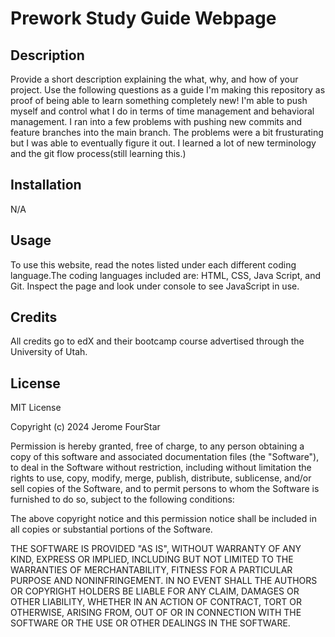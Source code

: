   # Prework Study Guide Webpage

## Description

Provide a short description explaining the what, why, and how of your project. Use the following questions as a guide 
I'm making this repository as proof of being able to learn something completely new! I'm able to push myself and control what I do in terms of time management and behavioral management. I ran into a few problems with pushing new commits and feature branches into the main branch. The problems were a bit frusturating but I was able to eventually figure it out. I learned a lot of new terminology and the git flow process(still learning this.)

## Installation

N/A

## Usage

To use this website, read the notes listed under each different coding language.The coding languages included are: HTML, CSS, Java Script, and Git. Inspect the page and look under console to see JavaScript in use.

## Credits

All credits go to edX and their bootcamp course advertised through the University of Utah.

## License

MIT License

Copyright (c) 2024 Jerome FourStar

Permission is hereby granted, free of charge, to any person obtaining a copy
of this software and associated documentation files (the "Software"), to deal
in the Software without restriction, including without limitation the rights
to use, copy, modify, merge, publish, distribute, sublicense, and/or sell
copies of the Software, and to permit persons to whom the Software is
furnished to do so, subject to the following conditions:

The above copyright notice and this permission notice shall be included in all
copies or substantial portions of the Software.

THE SOFTWARE IS PROVIDED "AS IS", WITHOUT WARRANTY OF ANY KIND, EXPRESS OR
IMPLIED, INCLUDING BUT NOT LIMITED TO THE WARRANTIES OF MERCHANTABILITY,
FITNESS FOR A PARTICULAR PURPOSE AND NONINFRINGEMENT. IN NO EVENT SHALL THE
AUTHORS OR COPYRIGHT HOLDERS BE LIABLE FOR ANY CLAIM, DAMAGES OR OTHER
LIABILITY, WHETHER IN AN ACTION OF CONTRACT, TORT OR OTHERWISE, ARISING FROM,
OUT OF OR IN CONNECTION WITH THE SOFTWARE OR THE USE OR OTHER DEALINGS IN THE
SOFTWARE.